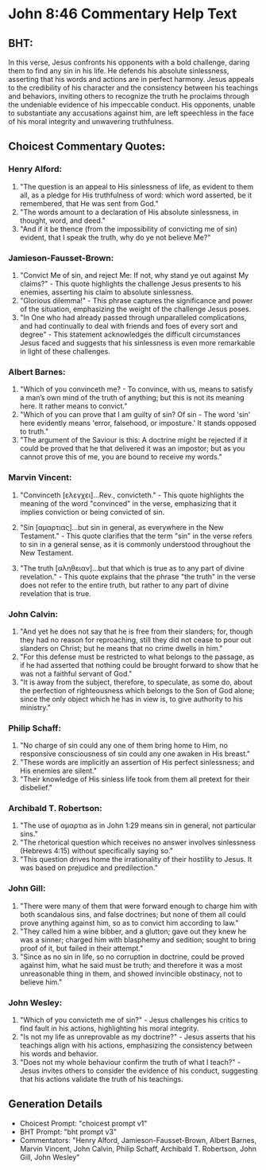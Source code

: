 # John 8:46 Commentary Help Text

## BHT:
In this verse, Jesus confronts his opponents with a bold challenge, daring them to find any sin in his life. He defends his absolute sinlessness, asserting that his words and actions are in perfect harmony. Jesus appeals to the credibility of his character and the consistency between his teachings and behaviors, inviting others to recognize the truth he proclaims through the undeniable evidence of his impeccable conduct. His opponents, unable to substantiate any accusations against him, are left speechless in the face of his moral integrity and unwavering truthfulness.

## Choicest Commentary Quotes:
### Henry Alford:
1. "The question is an appeal to His sinlessness of life, as evident to them all, as a pledge for His truthfulness of word: which word asserted, be it remembered, that He was sent from God."
2. "The words amount to a declaration of His absolute sinlessness, in thought, word, and deed."
3. "And if it be thence (from the impossibility of convicting me of sin) evident, that I speak the truth, why do ye not believe Me?"

### Jamieson-Fausset-Brown:
1. "Convict Me of sin, and reject Me: If not, why stand ye out against My claims?" - This quote highlights the challenge Jesus presents to his enemies, asserting his claim to absolute sinlessness.
2. "Glorious dilemma!" - This phrase captures the significance and power of the situation, emphasizing the weight of the challenge Jesus poses.
3. "In One who had already passed through unparalleled complications, and had continually to deal with friends and foes of every sort and degree" - This statement acknowledges the difficult circumstances Jesus faced and suggests that his sinlessness is even more remarkable in light of these challenges.

### Albert Barnes:
1. "Which of you convinceth me? - To convince, with us, means to satisfy a man’s own mind of the truth of anything; but this is not its meaning here. It rather means to convict."
2. "Which of you can prove that I am guilty of sin? Of sin - The word 'sin' here evidently means 'error, falsehood, or imposture.' It stands opposed to truth."
3. "The argument of the Saviour is this: A doctrine might be rejected if it could be proved that he that delivered it was an impostor; but as you cannot prove this of me, you are bound to receive my words."

### Marvin Vincent:
1. "Convinceth [ελεγχει]...Rev., convicteth." - This quote highlights the meaning of the word "convinced" in the verse, emphasizing that it implies conviction or being convicted of sin.

2. "Sin [αμαρτιας]...but sin in general, as everywhere in the New Testament." - This quote clarifies that the term "sin" in the verse refers to sin in a general sense, as it is commonly understood throughout the New Testament.

3. "The truth [αληθειαν]...but that which is true as to any part of divine revelation." - This quote explains that the phrase "the truth" in the verse does not refer to the entire truth, but rather to any part of divine revelation that is true.

### John Calvin:
1. "And yet he does not say that he is free from their slanders; for, though they had no reason for reproaching, still they did not cease to pour out slanders on Christ; but he means that no crime dwells in him." 
2. "For this defense must be restricted to what belongs to the passage, as if he had asserted that nothing could be brought forward to show that he was not a faithful servant of God." 
3. "It is away from the subject, therefore, to speculate, as some do, about the perfection of righteousness which belongs to the Son of God alone; since the only object which he has in view is, to give authority to his ministry."

### Philip Schaff:
1. "No charge of sin could any one of them bring home to Him, no responsive consciousness of sin could any one awaken in His breast." 
2. "These words are implicitly an assertion of His perfect sinlessness; and His enemies are silent."
3. "Their knowledge of His sinless life took from them all pretext for their disbelief."

### Archibald T. Robertson:
1. "The use of αμαρτια as in John 1:29 means sin in general, not particular sins."
2. "The rhetorical question which receives no answer involves sinlessness (Hebrews 4:15) without specifically saying so."
3. "This question drives home the irrationality of their hostility to Jesus. It was based on prejudice and predilection."

### John Gill:
1. "There were many of them that were forward enough to charge him with both scandalous sins, and false doctrines; but none of them all could prove anything against him, so as to convict him according to law."
2. "They called him a wine bibber, and a glutton; gave out they knew he was a sinner; charged him with blasphemy and sedition; sought to bring proof of it, but failed in their attempt."
3. "Since as no sin in life, so no corruption in doctrine, could be proved against him, what he said must be truth; and therefore it was a most unreasonable thing in them, and showed invincible obstinacy, not to believe him."

### John Wesley:
1. "Which of you convicteth me of sin?" - Jesus challenges his critics to find fault in his actions, highlighting his moral integrity.
2. "Is not my life as unreprovable as my doctrine?" - Jesus asserts that his teachings align with his actions, emphasizing the consistency between his words and behavior.
3. "Does not my whole behaviour confirm the truth of what I teach?" - Jesus invites others to consider the evidence of his conduct, suggesting that his actions validate the truth of his teachings.


## Generation Details
- Choicest Prompt: "choicest prompt v1"
- BHT Prompt: "bht prompt v3"
- Commentators: "Henry Alford, Jamieson-Fausset-Brown, Albert Barnes, Marvin Vincent, John Calvin, Philip Schaff, Archibald T. Robertson, John Gill, John Wesley"
